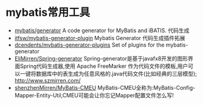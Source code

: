 # mybatis常用工具
- [mybatis/generator](https://github.com/mybatis/generator) A code generator for MyBatis and iBATIS. 代码生成
- [itfsw/mybatis-generator-plugin](https://github.com/itfsw/mybatis-generator-plugin/commits/master) Mybatis Generator 代码生成插件拓展
- [dcendents/mybatis-generator-plugins](https://github.com/dcendents/mybatis-generator-plugins) Set of plugins for the mybatis-generator
- [EliMirren/Spring-generator](https://github.com/EliMirren/Spring-generator/) Spring-generator是基于javafx8开发的图形界面Spring代码生成器,使用 Apache FreeMarker 作为代码文件的模板,用户可以一键将数据库中的表生成为任意风格的.java代码文件(比如经典的三层模型); http://www.szmirren.com/
- [shenzhenMirren/MyBatis-CMEU](https://github.com/shenzhenMirren/MyBatis-CMEU) MyBatis-CMEU全称为:MyBatis-Config-Mapper-Entity-Util,CMEU可能会让你忘记Mapper配置文件怎么写!
